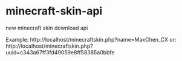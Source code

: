 # minecraft-skin-api
new minecraft skin download api

Example:
http://localhost/minecraftskin.php?name=MaxChen_CX
or:
http://localhost/minecraftskin.php?uuid=c343a67ff3fd49059e8ff58385a0bbfe
